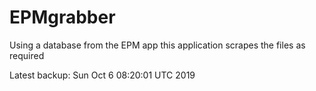 # EPMgrabber
Using a database from the EPM app this application scrapes the files as required


Latest backup: Sun Oct 6 08:20:01 UTC 2019
